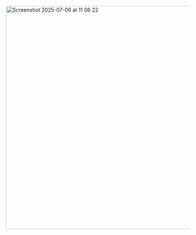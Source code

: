 <img width="611" alt="Screenshot 2025-07-09 at 11 06 22" src="https://github.com/user-attachments/assets/f06bcd57-133b-4536-ac85-d7bf928230de" />
